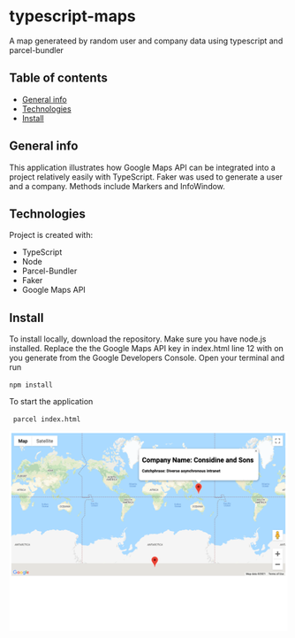 # typescript-maps

A map generateed by random user and company data using typescript and parcel-bundler

## Table of contents

- [General info](#general-info)
- [Technologies](#technologies)
- [Install](#install)

## General info

This application illustrates how Google Maps API can be integrated into a project relatively easily with TypeScript. Faker was used to generate a user and a company. Methods include Markers and InfoWindow.

## Technologies

Project is created with:

- TypeScript
- Node
- Parcel-Bundler
- Faker
- Google Maps API

## Install

To install locally, download the repository. Make sure you have node.js installed. Replace the the Google Maps API key in index.html line 12 with on you generate from the Google Developers Console. Open your terminal and run

`npm install`

To start the application

` parcel index.html`

![Image1 PNG](./public/images/image1.png)

